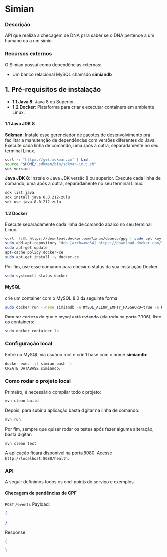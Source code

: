 # Simian

### Descrição

API que realiza a checagem de DNA para saber se o DNA pertence a um humano ou a um simio.

### Recursos externos

O Simian possui como dependências externas:
- Um banco relacional MySQL chamado **simiandb**

## 1. Pré-requisitos de instalação

- **1.1 Java 8**: Java 8 ou Superior.
- **1.2 Docker**: Plataforma para criar e executar containers em ambiente Linux.

#### 1.1 Java JDK 8

**Sdkman**: Instale esse gerenciador de pacotes de desenvolvimento pra facilitar a manutenção de dependências com versões diferentes do Java. Execute cada linha de comando, uma após a outra, separadamente no seu terminal Linux.
```bash
curl -s "https://get.sdkman.io" | bash
source "$HOME/.sdkman/bin/sdkman-init.sh"
sdk version
```
**Java JDK 8**: Instale o Java JDK versão 8 ou superior. Execute cada linha de comando, uma após a outra, separadamente no seu terminal Linux.
```bash
sdk list java
sdk install java 8.0.212-zulu
sdk use java 8.0.212-zulu
```

#### 1.2 Docker

Execute separadamente cada linha de comando abaixo no seu terminal Linux.
```bash
curl -fsSL https://download.docker.com/linux/ubuntu/gpg | sudo apt-key add -
sudo add-apt-repository "deb [arch=amd64] https://download.docker.com/linux/ubuntu $(lsb_release -cs) stable"
sudo apt-get update
apt-cache policy docker-ce
sudo apt-get install -y docker-ce
```

Por fim, use esse comando para checar o status da sua instalação Docker.
```bash
sudo systemctl status docker
```

#### MySQL

crie um container com o MySQL 8.0 da seguinte forma:

```bash
sudo docker run --name simiandb -e MYSQL_ALLOW_EMPTY_PASSWORD=true -e MYSQL_ROOT_HOST=% -p 3306 --net=host -d mysql/mysql-server:8.0
```

Para ter certeza de que o mysql está rodando (ele roda na porta 3306),
liste os containers:

```bash
sudo docker container ls
```
### Configuração local

Entre no MySQL via usuário root e crie 1 base com o nome **simiandb**:
```bash
docker exec -it simian bash -l
CREATE DATABASE simiandb;
```

### Como rodar o projeto local

Primeiro, é necessário compilar todo o projeto:
```bash
mvn clean build
``` 

Depois, para subir a aplicação basta digitar na linha de comando:
```bash
mvn run
```

Por fim, sempre que quiser rodar os testes após fazer alguma alteração, basta digitar:
```bash
mvn clean test
```

A aplicação ficará disponível na porta 8080. Acesse `http://localhost:8080/health`.

### API

A seguir definimos todos os end-points do serviço e exemplos.

#### Checagem de pendências de CPF

`POST` `/events` Payload:
```json
{
  
}
```

Response:
```json
{

}
```
